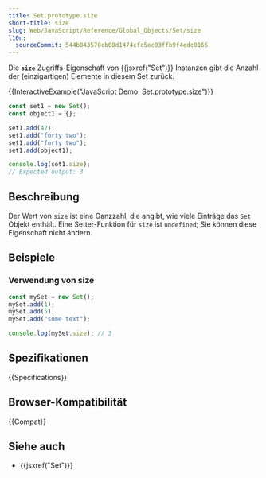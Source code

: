 ```yaml
---
title: Set.prototype.size
short-title: size
slug: Web/JavaScript/Reference/Global_Objects/Set/size
l10n:
  sourceCommit: 544b843570cb08d1474cfc5ec03ffb9f4edc0166
---
```


Die **`size`** Zugriffs-Eigenschaft von {{jsxref("Set")}} Instanzen gibt die Anzahl der (einzigartigen) Elemente in diesem Set zurück.

{{InteractiveExample("JavaScript Demo: Set.prototype.size")}}

```js interactive-example
const set1 = new Set();
const object1 = {};

set1.add(42);
set1.add("forty two");
set1.add("forty two");
set1.add(object1);

console.log(set1.size);
// Expected output: 3
```

## Beschreibung

Der Wert von `size` ist eine Ganzzahl, die angibt, wie viele Einträge das `Set` Objekt enthält. Eine Setter-Funktion für `size` ist `undefined`; Sie können diese Eigenschaft nicht ändern.

## Beispiele

### Verwendung von size

```js
const mySet = new Set();
mySet.add(1);
mySet.add(5);
mySet.add("some text");

console.log(mySet.size); // 3
```

## Spezifikationen

{{Specifications}}

## Browser-Kompatibilität

{{Compat}}

## Siehe auch

- {{jsxref("Set")}}
